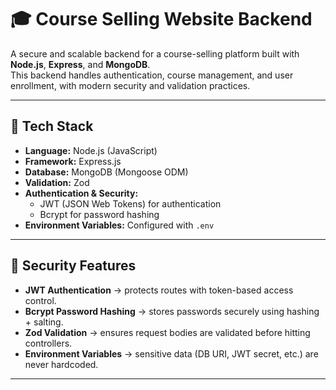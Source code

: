 # 🎓 Course Selling Website Backend

A secure and scalable backend for a course-selling platform built with **Node.js**, **Express**, and **MongoDB**.  
This backend handles authentication, course management, and user enrollment, with modern security and validation practices.

---

## 🚀 Tech Stack

- **Language:** Node.js (JavaScript)
- **Framework:** Express.js
- **Database:** MongoDB (Mongoose ODM)
- **Validation:** Zod
- **Authentication & Security:**
  - JWT (JSON Web Tokens) for authentication
  - Bcrypt for password hashing
- **Environment Variables:** Configured with `.env`

---

## 🔐 Security Features

- **JWT Authentication** → protects routes with token-based access control.
- **Bcrypt Password Hashing** → stores passwords securely using hashing + salting.
- **Zod Validation** → ensures request bodies are validated before hitting controllers.
- **Environment Variables** → sensitive data (DB URI, JWT secret, etc.) are never hardcoded.

---
